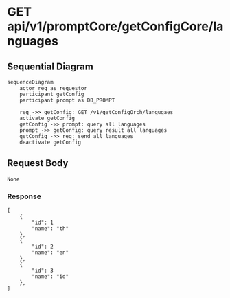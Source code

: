 # GET api/v1/promptCore/getConfigCore/languages

## Sequential Diagram

```mermaid
sequenceDiagram
    actor req as requestor
    participant getConfig
    participant prompt as DB_PROMPT

    req ->> getConfig: GET /v1/getConfigOrch/langugaes
    activate getConfig
    getConfig ->> prompt: query all languages
    prompt ->> getConfig: query result all languages
    getConfig ->> req: send all languages
    deactivate getConfig
```
## Request Body
`None`

### Response
```
[
    {
        "id": 1
        "name": "th"
    },
    {
        "id": 2
        "name": "en"
    },
    {
        "id": 3
        "name": "id"
    },
]
```
